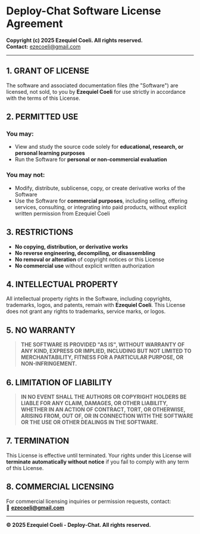 # Deploy-Chat Software License Agreement

**Copyright (c) 2025 Ezequiel Coeli. All rights reserved.**  
**Contact:** ezecoeli@gmail.com

---

## 1. GRANT OF LICENSE

The software and associated documentation files (the "Software") are licensed, not sold, to you by **Ezequiel Coeli** for use strictly in accordance with the terms of this License.

## 2. PERMITTED USE

### You may:
- View and study the source code solely for **educational, research, or personal learning purposes**
- Run the Software for **personal or non-commercial evaluation**

### You may not:
- Modify, distribute, sublicense, copy, or create derivative works of the Software
- Use the Software for **commercial purposes**, including selling, offering services, consulting, or integrating into paid products, without explicit written permission from Ezequiel Coeli

## 3. RESTRICTIONS

- **No copying, distribution, or derivative works**
- **No reverse engineering, decompiling, or disassembling**
- **No removal or alteration** of copyright notices or this License
- **No commercial use** without explicit written authorization

## 4. INTELLECTUAL PROPERTY

All intellectual property rights in the Software, including copyrights, trademarks, logos, and patents, remain with **Ezequiel Coeli**. This License does not grant any rights to trademarks, service marks, or logos.

## 5. NO WARRANTY

> **THE SOFTWARE IS PROVIDED "AS IS", WITHOUT WARRANTY OF ANY KIND, EXPRESS OR IMPLIED, INCLUDING BUT NOT LIMITED TO MERCHANTABILITY, FITNESS FOR A PARTICULAR PURPOSE, OR NON-INFRINGEMENT.**

## 6. LIMITATION OF LIABILITY

> **IN NO EVENT SHALL THE AUTHORS OR COPYRIGHT HOLDERS BE LIABLE FOR ANY CLAIM, DAMAGES, OR OTHER LIABILITY, WHETHER IN AN ACTION OF CONTRACT, TORT, OR OTHERWISE, ARISING FROM, OUT OF, OR IN CONNECTION WITH THE SOFTWARE OR THE USE OR OTHER DEALINGS IN THE SOFTWARE.**

## 7. TERMINATION

This License is effective until terminated. Your rights under this License will **terminate automatically without notice** if you fail to comply with any term of this License.

## 8. COMMERCIAL LICENSING

For commercial licensing inquiries or permission requests, contact:  
📧 **ezecoeli@gmail.com**

---

**© 2025 Ezequiel Coeli - Deploy-Chat. All rights reserved.**